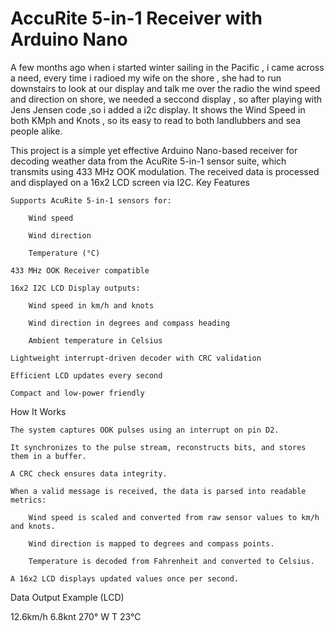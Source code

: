 # AccuRite 5-in-1 Receiver with Arduino Nano
A few months ago when i started winter sailing in the Pacific , i came across a need, 
every time i radioed my wife on the shore , she had to run downstairs to look at our display and talk me over the radio the wind speed and direction on shore, we needed a seccond display , so after playing with Jens Jensen code ,so i added a i2c display. 
It shows the Wind Speed in both KMph and Knots , so its easy to read to both landlubbers and sea people alike.


This project is a simple yet effective Arduino Nano-based receiver for decoding weather data from the AcuRite 5-in-1 sensor suite, which transmits using 433 MHz OOK modulation. The received data is processed and displayed on a 16x2 LCD screen via I2C.
Key Features

    Supports AcuRite 5-in-1 sensors for:

        Wind speed

        Wind direction

        Temperature (°C)

    433 MHz OOK Receiver compatible

    16x2 I2C LCD Display outputs:

        Wind speed in km/h and knots

        Wind direction in degrees and compass heading

        Ambient temperature in Celsius

    Lightweight interrupt-driven decoder with CRC validation

    Efficient LCD updates every second

    Compact and low-power friendly

How It Works

    The system captures OOK pulses using an interrupt on pin D2.

    It synchronizes to the pulse stream, reconstructs bits, and stores them in a buffer.

    A CRC check ensures data integrity.

    When a valid message is received, the data is parsed into readable metrics:

        Wind speed is scaled and converted from raw sensor values to km/h and knots.

        Wind direction is mapped to degrees and compass points.

        Temperature is decoded from Fahrenheit and converted to Celsius.

    A 16x2 LCD displays updated values once per second.

Data Output Example (LCD)

12.6km/h  6.8knt
270° W   T 23°C
